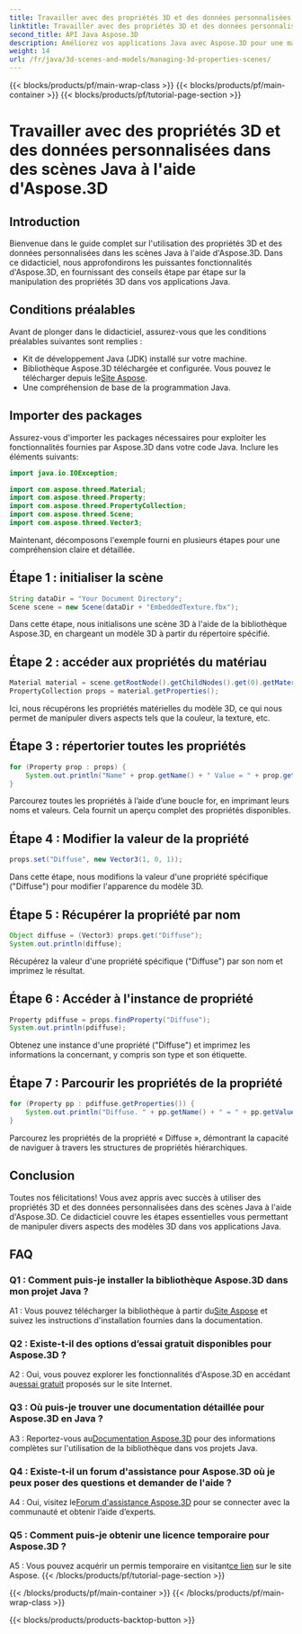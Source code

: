 ```yaml
---
title: Travailler avec des propriétés 3D et des données personnalisées dans des scènes Java à l'aide d'Aspose.3D
linktitle: Travailler avec des propriétés 3D et des données personnalisées dans des scènes Java à l'aide d'Aspose.3D
second_title: API Java Aspose.3D
description: Améliorez vos applications Java avec Aspose.3D pour une manipulation transparente des propriétés 3D. Suivez notre tutoriel pour des conseils étape par étape.
weight: 14
url: /fr/java/3d-scenes-and-models/managing-3d-properties-scenes/
---
```


{{< blocks/products/pf/main-wrap-class >}}
{{< blocks/products/pf/main-container >}}
{{< blocks/products/pf/tutorial-page-section >}}

# Travailler avec des propriétés 3D et des données personnalisées dans des scènes Java à l'aide d'Aspose.3D

## Introduction

Bienvenue dans le guide complet sur l'utilisation des propriétés 3D et des données personnalisées dans les scènes Java à l'aide d'Aspose.3D. Dans ce didacticiel, nous approfondirons les puissantes fonctionnalités d'Aspose.3D, en fournissant des conseils étape par étape sur la manipulation des propriétés 3D dans vos applications Java.

## Conditions préalables

Avant de plonger dans le didacticiel, assurez-vous que les conditions préalables suivantes sont remplies :

- Kit de développement Java (JDK) installé sur votre machine.
-  Bibliothèque Aspose.3D téléchargée et configurée. Vous pouvez le télécharger depuis le[Site Aspose](https://releases.aspose.com/3d/java/).
- Une compréhension de base de la programmation Java.

## Importer des packages

Assurez-vous d'importer les packages nécessaires pour exploiter les fonctionnalités fournies par Aspose.3D dans votre code Java. Inclure les éléments suivants:

```java
import java.io.IOException;

import com.aspose.threed.Material;
import com.aspose.threed.Property;
import com.aspose.threed.PropertyCollection;
import com.aspose.threed.Scene;
import com.aspose.threed.Vector3;
```

Maintenant, décomposons l'exemple fourni en plusieurs étapes pour une compréhension claire et détaillée.

## Étape 1 : initialiser la scène

```java
String dataDir = "Your Document Directory";
Scene scene = new Scene(dataDir + "EmbeddedTexture.fbx");
```

Dans cette étape, nous initialisons une scène 3D à l'aide de la bibliothèque Aspose.3D, en chargeant un modèle 3D à partir du répertoire spécifié.

## Étape 2 : accéder aux propriétés du matériau

```java
Material material = scene.getRootNode().getChildNodes().get(0).getMaterial();
PropertyCollection props = material.getProperties();
```

Ici, nous récupérons les propriétés matérielles du modèle 3D, ce qui nous permet de manipuler divers aspects tels que la couleur, la texture, etc.

## Étape 3 : répertorier toutes les propriétés

```java
for (Property prop : props) {
    System.out.println("Name" + prop.getName() + " Value = " + prop.getValue());
}
```

Parcourez toutes les propriétés à l’aide d’une boucle for, en imprimant leurs noms et valeurs. Cela fournit un aperçu complet des propriétés disponibles.

## Étape 4 : Modifier la valeur de la propriété

```java
props.set("Diffuse", new Vector3(1, 0, 1));
```

Dans cette étape, nous modifions la valeur d'une propriété spécifique ("Diffuse") pour modifier l'apparence du modèle 3D.

## Étape 5 : Récupérer la propriété par nom

```java
Object diffuse = (Vector3) props.get("Diffuse");
System.out.println(diffuse);
```

Récupérez la valeur d'une propriété spécifique ("Diffuse") par son nom et imprimez le résultat.

## Étape 6 : Accéder à l'instance de propriété

```java
Property pdiffuse = props.findProperty("Diffuse");
System.out.println(pdiffuse);
```

Obtenez une instance d'une propriété ("Diffuse") et imprimez les informations la concernant, y compris son type et son étiquette.

## Étape 7 : Parcourir les propriétés de la propriété

```java
for (Property pp : pdiffuse.getProperties()) {
    System.out.println("Diffuse. " + pp.getName() + " = " + pp.getValue());
}
```

Parcourez les propriétés de la propriété « Diffuse », démontrant la capacité de naviguer à travers les structures de propriétés hiérarchiques.

## Conclusion

Toutes nos félicitations! Vous avez appris avec succès à utiliser des propriétés 3D et des données personnalisées dans des scènes Java à l'aide d'Aspose.3D. Ce didacticiel couvre les étapes essentielles vous permettant de manipuler divers aspects des modèles 3D dans vos applications Java.

## FAQ

### Q1 : Comment puis-je installer la bibliothèque Aspose.3D dans mon projet Java ?

 A1 : Vous pouvez télécharger la bibliothèque à partir du[Site Aspose](https://releases.aspose.com/3d/java/) et suivez les instructions d'installation fournies dans la documentation.

### Q2 : Existe-t-il des options d’essai gratuit disponibles pour Aspose.3D ?

 A2 : Oui, vous pouvez explorer les fonctionnalités d'Aspose.3D en accédant au[essai gratuit](https://releases.aspose.com/) proposés sur le site Internet.

### Q3 : Où puis-je trouver une documentation détaillée pour Aspose.3D en Java ?

 A3 : Reportez-vous au[Documentation Aspose.3D](https://reference.aspose.com/3d/java/) pour des informations complètes sur l'utilisation de la bibliothèque dans vos projets Java.

### Q4 : Existe-t-il un forum d'assistance pour Aspose.3D où je peux poser des questions et demander de l'aide ?

A4 : Oui, visitez le[Forum d'assistance Aspose.3D](https://forum.aspose.com/c/3d/18) pour se connecter avec la communauté et obtenir l’aide d’experts.

### Q5 : Comment puis-je obtenir une licence temporaire pour Aspose.3D ?

 A5 : Vous pouvez acquérir un permis temporaire en visitant[ce lien](https://purchase.aspose.com/temporary-license/) sur le site Aspose.
{{< /blocks/products/pf/tutorial-page-section >}}

{{< /blocks/products/pf/main-container >}}
{{< /blocks/products/pf/main-wrap-class >}}

{{< blocks/products/products-backtop-button >}}
